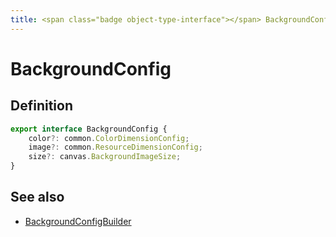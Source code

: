 ```yaml
---
title: <span class="badge object-type-interface"></span> BackgroundConfig
---
```

# <span class="badge object-type-interface"></span> BackgroundConfig

## Definition

```typescript
export interface BackgroundConfig {
	color?: common.ColorDimensionConfig;
	image?: common.ResourceDimensionConfig;
	size?: canvas.BackgroundImageSize;
}

```
## See also

 * <span class="badge builder"></span> [BackgroundConfigBuilder](./builder-BackgroundConfigBuilder.md)
